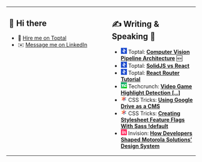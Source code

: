 
<!-- As a professional web developer I always use <table> for layout. -->
<table><tr><td valign="top" width="260px">

## 👋 Hi there

- 💼 [Hire me on Toptal](https://www.toptal.com/resume/nathan-babcock/N4zk45/worlds-top-talent)
- ✉️ [Message me on LinkedIn](https://www.linkedin.com/in/nathan-babcock/)

</td><td>

## ✍️ Writing & Speaking 📢

- ![Toptal](assets/toptal.png) Toptal: **[Computer Vision Pipeline Architecture](https://www.toptal.com/computer-vision/computer-vision-pipeline/N4zk45/worlds-top-talent)** 🆕
- ![Toptal](assets/toptal.png) Toptal: **[SolidJS vs
  React](https://www.toptal.com/react/solidjs-vs-react/N4zk45/worlds-top-talent)**
- ![Toptal](assets/toptal.png) Toptal: **[React Router Tutorial](https://www.toptal.com/react/react-router-tutorial/N4zk45/worlds-top-talent)**
- ![Techcrunch](assets/techcrunch.png) Techcrunch: **[Video Game Highlight
  Detection
  [...]](https://techcrunch.com/2021/09/10/3-methodologies-for-automated-video-game-highlight-detection-and-capture/)**
- ![CSS Tricks](assets/csstricks.png) CSS Tricks: **[Using Google Drive as a CMS](https://css-tricks.com/using-google-drive-as-a-cms/)**
- ![CSS Tricks](assets/csstricks.png) CSS Tricks: **[Creating Stylesheet Feature Flags With Sass !default](https://css-tricks.com/creating-stylesheet-feature-flags-with-sass-default/)**
- ![Invision](assets/invision.png) Invision: **[How Developers Shaped Motorola Solutions’ Design System](https://www.invisionapp.com/events/motorolasolutions-designsystems)**

</td></tr></table>
